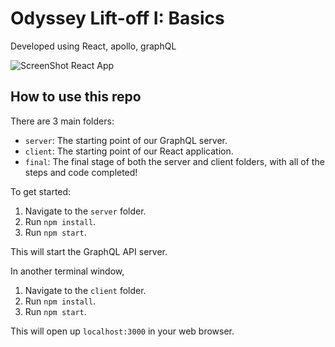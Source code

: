 # Odyssey Lift-off I: Basics

Developed using React, apollo, graphQL


![ScreenShot React App](https://github.com/FranBlake89/apolloGraphQL_Certification/assets/73005797/ed03cf7c-7523-47be-a259-9a9e218fb6e4)

## How to use this repo

There are 3 main folders:

- `server`: The starting point of our GraphQL server.
- `client`: The starting point of our React application.
- `final`: The final stage of both the server and client folders, with all of the steps and code completed!

To get started:

1. Navigate to the `server` folder.
1. Run `npm install`.
1. Run `npm start`.

This will start the GraphQL API server.

In another terminal window,

1. Navigate to the `client` folder.
1. Run `npm install`.
1. Run `npm start`.

This will open up `localhost:3000` in your web browser.
